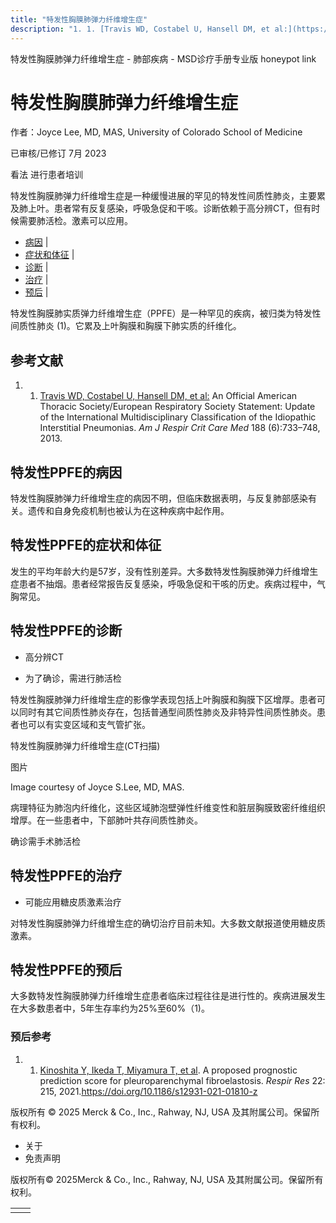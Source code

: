 ```yaml
---
title: "特发性胸膜肺弹力纤维增生症"
description: "1. 1. [Travis WD, Costabel U, Hansell DM, et al:](https://pubmed.ncbi.nlm.nih.gov/24032382/) An Official American Thoracic Society/European Respiratory Society Statement: Update of the International Multidisciplinary Classification of the Idiopathic Interstitial Pneumonias. _Am J Respir Crit Care Med_ 188 (6):733–748, 2013."
---
```


﻿特发性胸膜肺弹力纤维增生症 \- 肺部疾病 \- MSD诊疗手册专业版 honeypot link

# 特发性胸膜肺弹力纤维增生症

作者：Joyce Lee, MD, MAS, University of Colorado School of Medicine

已审核/已修订 7月 2023

看法 进行患者培训

特发性胸膜肺弹力纤维增生症是一种缓慢进展的罕见的特发性间质性肺炎，主要累及肺上叶。患者常有反复感染，呼吸急促和干咳。诊断依赖于高分辨CT，但有时候需要肺活检。激素可以应用。

- [病因](#病因_v26433390_zh) \|
- [症状和体征](#症状和体征_v26433393_zh) \|
- [诊断](#诊断_v26433396_zh) \|
- [治疗](#治疗_v26433408_zh) \|
- [预后](#预后_v26433405_zh) \|

特发性胸膜肺实质弹力纤维增生症（PPFE）是一种罕见的疾病，被归类为特发性间质性肺炎 (1)。它累及上叶胸膜和胸膜下肺实质的纤维化。

## 参考文献

1. 1. [Travis WD, Costabel U, Hansell DM, et al:](https://pubmed.ncbi.nlm.nih.gov/24032382/) An Official American Thoracic Society/European Respiratory Society Statement: Update of the International Multidisciplinary Classification of the Idiopathic Interstitial Pneumonias. _Am J Respir Crit Care Med_ 188 (6):733–748, 2013.


## 特发性PPFE的病因

特发性胸膜肺弹力纤维增生症的病因不明，但临床数据表明，与反复肺部感染有关。遗传和自身免疫机制也被认为在这种疾病中起作用。

## 特发性PPFE的症状和体征

发生的平均年龄大约是57岁，没有性别差异。大多数特发性胸膜肺弹力纤维增生症患者不抽烟。患者经常报告反复感染，呼吸急促和干咳的历史。疾病过程中，气胸常见。

## 特发性PPFE的诊断

- 高分辨CT

- 为了确诊，需进行肺活检


特发性胸膜肺弹力纤维增生症的影像学表现包括上叶胸膜和胸膜下区增厚。患者可以同时有其它间质性肺炎存在，包括普通型间质性肺炎及非特异性间质性肺炎。患者也可以有实变区域和支气管扩张。

特发性胸膜肺弹力纤维增生症(CT扫描)



图片

Image courtesy of Joyce S.Lee, MD, MAS.

病理特征为肺泡内纤维化，这些区域肺泡壁弹性纤维变性和脏层胸膜致密纤维组织增厚。在一些患者中，下部肺叶共存间质性肺炎。

确诊需手术肺活检

## 特发性PPFE的治疗

- 可能应用糖皮质激素治疗


对特发性胸膜肺弹力纤维增生症的确切治疗目前未知。大多数文献报道使用糖皮质激素。

## 特发性PPFE的预后

大多数特发性胸膜肺弹力纤维增生症患者临床过程往往是进行性的。疾病进展发生在大多数患者中，5年生存率约为25%至60%（1)。

### 预后参考

1. 1. [Kinoshita Y, Ikeda T, Miyamura T, et al](https://www.ncbi.nlm.nih.gov/pmc/articles/PMC8400711/). A proposed prognostic prediction score for pleuroparenchymal fibroelastosis. _Respir Res_ 22: 215, 2021.https://doi.org/10.1186/s12931-021-01810-z




版权所有 © 2025
Merck & Co., Inc., Rahway, NJ, USA 及其附属公司。保留所有权利。

- 关于
- 免责声明

版权所有© 2025Merck & Co., Inc., Rahway, NJ, USA 及其附属公司。保留所有权利。

|     |     |
| --- | --- |
|  |  |